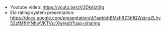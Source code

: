 - Youtube video: https://youtu.be/zV2Dk4jzt9g
- Elo rating system presentation: https://docs.google.com/presentation/d/1apbbhBMzhRZ3h1QWzjcgZLhy52zfMfhYNhwVKTVurXw/edit?usp=sharing
